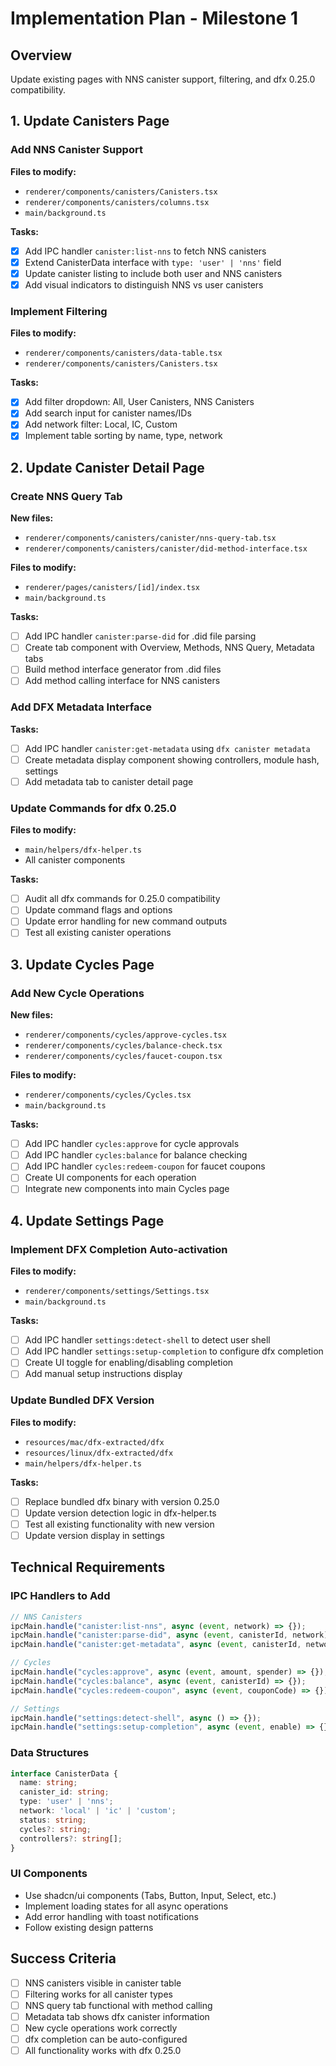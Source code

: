 # Implementation Plan - Milestone 1

## Overview
Update existing pages with NNS canister support, filtering, and dfx 0.25.0 compatibility.

## 1. Update Canisters Page

### Add NNS Canister Support
**Files to modify:**
- `renderer/components/canisters/Canisters.tsx`
- `renderer/components/canisters/columns.tsx`
- `main/background.ts`

**Tasks:**
- [x] Add IPC handler `canister:list-nns` to fetch NNS canisters
- [x] Extend CanisterData interface with `type: 'user' | 'nns'` field
- [x] Update canister listing to include both user and NNS canisters
- [x] Add visual indicators to distinguish NNS vs user canisters

### Implement Filtering
**Files to modify:**
- `renderer/components/canisters/data-table.tsx`
- `renderer/components/canisters/Canisters.tsx`

**Tasks:**
- [x] Add filter dropdown: All, User Canisters, NNS Canisters
- [x] Add search input for canister names/IDs
- [x] Add network filter: Local, IC, Custom
- [x] Implement table sorting by name, type, network

## 2. Update Canister Detail Page

### Create NNS Query Tab
**New files:**
- `renderer/components/canisters/canister/nns-query-tab.tsx`
- `renderer/components/canisters/canister/did-method-interface.tsx`

**Files to modify:**
- `renderer/pages/canisters/[id]/index.tsx`
- `main/background.ts`

**Tasks:**
- [ ] Add IPC handler `canister:parse-did` for .did file parsing
- [ ] Create tab component with Overview, Methods, NNS Query, Metadata tabs
- [ ] Build method interface generator from .did files
- [ ] Add method calling interface for NNS canisters

### Add DFX Metadata Interface
**Tasks:**
- [ ] Add IPC handler `canister:get-metadata` using `dfx canister metadata`
- [ ] Create metadata display component showing controllers, module hash, settings
- [ ] Add metadata tab to canister detail page

### Update Commands for dfx 0.25.0
**Files to modify:**
- `main/helpers/dfx-helper.ts`
- All canister components

**Tasks:**
- [ ] Audit all dfx commands for 0.25.0 compatibility
- [ ] Update command flags and options
- [ ] Update error handling for new command outputs
- [ ] Test all existing canister operations

## 3. Update Cycles Page

### Add New Cycle Operations
**New files:**
- `renderer/components/cycles/approve-cycles.tsx`
- `renderer/components/cycles/balance-check.tsx`
- `renderer/components/cycles/faucet-coupon.tsx`

**Files to modify:**
- `renderer/components/cycles/Cycles.tsx`
- `main/background.ts`

**Tasks:**
- [ ] Add IPC handler `cycles:approve` for cycle approvals
- [ ] Add IPC handler `cycles:balance` for balance checking
- [ ] Add IPC handler `cycles:redeem-coupon` for faucet coupons
- [ ] Create UI components for each operation
- [ ] Integrate new components into main Cycles page

## 4. Update Settings Page

### Implement DFX Completion Auto-activation
**Files to modify:**
- `renderer/components/settings/Settings.tsx`
- `main/background.ts`

**Tasks:**
- [ ] Add IPC handler `settings:detect-shell` to detect user shell
- [ ] Add IPC handler `settings:setup-completion` to configure dfx completion
- [ ] Create UI toggle for enabling/disabling completion
- [ ] Add manual setup instructions display

### Update Bundled DFX Version
**Files to modify:**
- `resources/mac/dfx-extracted/dfx`
- `resources/linux/dfx-extracted/dfx`
- `main/helpers/dfx-helper.ts`

**Tasks:**
- [ ] Replace bundled dfx binary with version 0.25.0
- [ ] Update version detection logic in dfx-helper.ts
- [ ] Test all existing functionality with new version
- [ ] Update version display in settings

## Technical Requirements

### IPC Handlers to Add
```typescript
// NNS Canisters
ipcMain.handle("canister:list-nns", async (event, network) => {});
ipcMain.handle("canister:parse-did", async (event, canisterId, network) => {});
ipcMain.handle("canister:get-metadata", async (event, canisterId, network) => {});

// Cycles
ipcMain.handle("cycles:approve", async (event, amount, spender) => {});
ipcMain.handle("cycles:balance", async (event, canisterId) => {});
ipcMain.handle("cycles:redeem-coupon", async (event, couponCode) => {});

// Settings
ipcMain.handle("settings:detect-shell", async () => {});
ipcMain.handle("settings:setup-completion", async (event, enable) => {});
```

### Data Structures
```typescript
interface CanisterData {
  name: string;
  canister_id: string;
  type: 'user' | 'nns';
  network: 'local' | 'ic' | 'custom';
  status: string;
  cycles?: string;
  controllers?: string[];
}
```

### UI Components
- Use shadcn/ui components (Tabs, Button, Input, Select, etc.)
- Implement loading states for all async operations
- Add error handling with toast notifications
- Follow existing design patterns

## Success Criteria
- [ ] NNS canisters visible in canister table
- [ ] Filtering works for all canister types
- [ ] NNS query tab functional with method calling
- [ ] Metadata tab shows dfx canister information
- [ ] New cycle operations work correctly
- [ ] dfx completion can be auto-configured
- [ ] All functionality works with dfx 0.25.0 